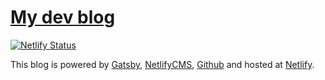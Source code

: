 # [My dev blog](https://gregrickaby.dev)

[![Netlify Status](https://api.netlify.com/api/v1/badges/f77a0069-0e39-4994-965b-567be35a8dd3/deploy-status)](https://app.netlify.com/sites/gregrickaby/deploys)

This blog is powered by [Gatsby](https://gatsbyjs.org), [NetlifyCMS](https://www.netlifycms.org/), [Github](https://github.com/gregrickaby/gregrickaby.dev) and hosted at [Netlify](https://netlify.com).
